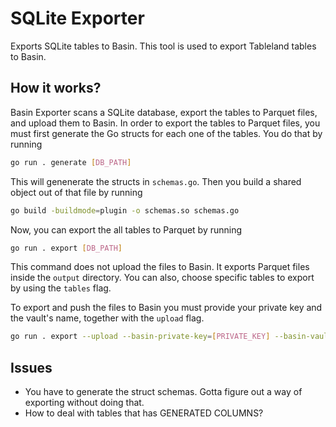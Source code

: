 # SQLite Exporter

Exports SQLite tables to Basin. This tool is used to export Tableland tables to Basin.

## How it works?

Basin Exporter scans a SQLite database, export the tables to Parquet files, and upload them to Basin.
In order to export the tables to Parquet files, you must first generate the Go structs for each one of the tables. You do that by running

```bash
go run . generate [DB_PATH]
```

This will genenerate the structs in `schemas.go`.
Then you build a shared object out of that file by running

```bash
go build -buildmode=plugin -o schemas.so schemas.go
```

Now, you can export the all tables to Parquet by running

```bash
go run . export [DB_PATH]
```

This command does not upload the files to Basin. It exports Parquet files inside the `output` directory. You can also, choose specific tables to export by using the `tables` flag.

To export and push the files to Basin you must provide your private key and the vault's name, together with the `upload` flag.

```bash
go run . export --upload --basin-private-key=[PRIVATE_KEY] --basin-vault=[VAULT_NAME] [DB_PATH]
```

## Issues

- You have to generate the struct schemas. Gotta figure out a way of exporting without doing that.
- How to deal with tables that has GENERATED COLUMNS?